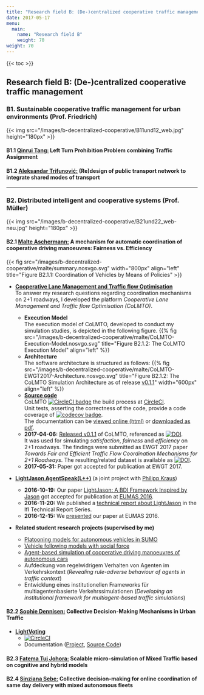 ```yaml
---
title: "Research field B: (De-)centralized cooperative traffic management"
date: 2017-05-17
menu:
  main:
    name: "Research field B"
    weight: 70
weight: 70
---
```


{{< toc >}}

## Research field B: (De-&#x2060;)centralized cooperative traffic management

### B1. Sustainable cooperative traffic management for urban environments (Prof. Friedrich)

{{< img src="/images/b-decentralized-cooperative/B11und12_web.jpg" height="180px" >}}

#### B1.1 [Qinrui Tang:](.) Left Turn Prohibition Problem combining Traffic Assignment

#### B1.2 [Aleksandar Trifunović:](.) (Re)design of public transport network to integrate shared modes of transport

---

### B2. Distributed intelligent and cooperative systems (Prof. Müller)

{{< img src="/images/b-decentralized-cooperative/B21und22_web-neu.jpg" height="180px" >}}

#### B2.1 [Malte Aschermann:](https://github.com/masc) A mechanism for automatic coordination of cooperative driving manoeuvres: Fairness vs. Efficiency

{{< fig src="/images/b-decentralized-cooperative/malte/summary.nosvgo.svg" width="800px" align="left" title="Figure B2.1.1: Coordination of Vehicles by Means of Policies" >}}

* **[Cooperative Lane Management and Traffic flow Optimisation](https://github.com/SocialCars/colmto/blob/master/readme.md)**
  <br>
  To answer my research questions regarding coordination mechanisms on 2+1 roadways, I developed the platform *Cooperative Lane Management and Traffic flow Optimisation (CoLMTO)*.
  <br>
  * **Execution Model**<br>
  The execution model of CoLMTO, developed to conduct my simulation studies, is depicted in the following figure.
  {{% fig src="/images/b-decentralized-cooperative/malte/CoLMTO-Execution-Model.nosvgo.svg" title="Figure B2.1.2: The CoLMTO Execution Model" align="left" %}}
  * **Architecture**<br>
  The software architecture is structured as follows:
  {{% fig src="/images/b-decentralized-cooperative/malte/CoLMTO-EWGT2017-Architecture.nosvgo.svg" title="Figure B2.1.2: The CoLMTO Simulation Architecture as of release [v0.1.1](https://github.com/SocialCars/colmto/releases/tag/v0.1.1)" width="600px" align="left" %}}
  * **[Source code](https://github.com/SocialCars/colmto)**<br>
  CoLMTO 
  [![CircleCI badge](https://circleci.com/gh/SocialCars/colmto.svg?style=badge)](https://circleci.com/gh/SocialCars/colmto)
  the build process at [CircleCI](https://circleci.com).<br>
  Unit tests, asserting the correctness of the code, provide a code coverage of
  [![codecov badge](https://codecov.io/gh/SocialCars/colmto/branch/master/graph/badge.svg)](https://codecov.io/gh/SocialCars/colmto).<br>
  The documentation can be [viewed online (html)](http://socialcars.github.io/colmto/docs/sources/index.html) or [downloaded as pdf](http://socialcars.github.io/colmto/docs/CoLMTO-doc.pdf).
  * **2017-04-06:** [Released v0.1.1](https://github.com/SocialCars/colmto/releases/tag/v0.1.1) of CoLMTO, referenced as [![DOI](https://zenodo.org/badge/DOI/10.5281/zenodo.801531.svg)](https://doi.org/10.5281/zenodo.801531).<br>
  It was used for simulating *satisfaction*, *fairness* and *efficiency* on 2+1 roadways.
  The findings were submitted as EWGT 2017 paper *Towards Fair and Efficient Traffic Flow Coordination Mechanisms for 2+1 Roadways*. The resulting/related dataset is available as [![DOI](https://zenodo.org/badge/DOI/10.5281/zenodo.495742.svg)](https://doi.org/10.5281/zenodo.495742).
  * **2017-05-31:** Paper got accepted for publication at EWGT 2017.

* **[LightJason AgentSpeak(L++)](https://lightjason.github.io)** (a joint project with [Philipp Kraus](https://github.com/flashpixx))
  * **2016-10-19:** Our paper [LightJason: A BDI Framework Inspired by Jason](https://lightjason.github.io/publication/2016-eumas.pdf) got accepted for publication at [EUMAS 2016](http://eumas-at2016.webs.upv.es).
  * **2016-11-20:** We published a [technical report about LightJason](https://lightjason.github.io/publication/2016-ifi-techreport.pdf) in the IfI Technical Report Series.
  * **2016-12-15:** We [presented](https://lightjason.github.io/publication/2016-eumas-slides.pdf) our paper at EUMAS 2016.

* **Related student research projects (supervised by me)**
  * [Platooning models for autonomous vehicles in SUMO](https://github.com/sinziana-sebe/sumo)
  * [Vehicle following models with social force](https://github.com/TranKhacDat/SocialForceVehicles)
  * [Agent-based simulation of cooperative driving manoeuvres of autonomous cars](https://github.com/adityaraj52/AgentDrive_BachelorsThesis)
  * Aufdeckung von regelwidrigem Verhalten von Agenten im Verkehrskontext (*Revealing rule-adverse behaviour of agents in traffic context*)
  * Entwicklung eines institutionellen Frameworks für multiagentenbasierte Verkehrssimulationen (*Developing an institutional framework for multiagent-based traffic simulations*)

  
  

#### B2.2 [Sophie Dennisen:](https://github.com/sdennisen) Collective Decision-Making Mechanisms in Urban Traffic

* **[LightVoting](https://github.com/SocialCars/LightVoting)**
  * [![CircleCI](https://circleci.com/gh/SocialCars/LightVoting/tree/master.svg?style=shield)](https://circleci.com/gh/SocialCars/LightVoting/tree/master)
  * Documentation ([Project](http://socialcars.github.io/LightVoting/), [Source Code](http://socialcars.github.io/LightVoting/sources/index.html))


#### B2.3 [Fatema Tuj Johora:](https://github.com/Fatema080136) Scalable micro-simulation of Mixed Traffic based on cognitive and hybrid models


#### B2.4 [Sinziana Sebe:](https://github.com/sinziana-sebe) Collective decision-making for online coordination of same day delivery with mixed autonomous fleets
